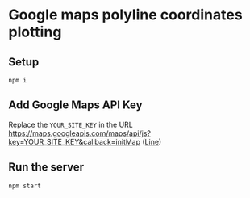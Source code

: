 # Google maps polyline coordinates plotting

## Setup

```
npm i
```

## Add Google Maps API Key

Replace the `YOUR_SITE_KEY` in the URL https://maps.googleapis.com/maps/api/js?key=YOUR_SITE_KEY&callback=initMap ([Line](index.html#L15))

## Run the server

```
npm start
```